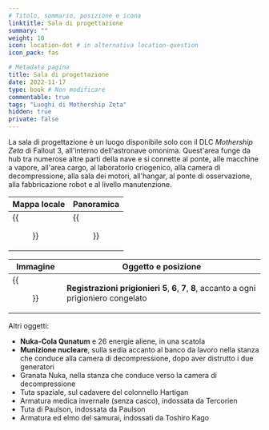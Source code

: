 ```yaml
---
# Titolo, sommario, posizione e icona
linktitle: Sala di progettazione
summary: ""
weight: 10
icon: location-dot # in alternativa location-question
icon_pack: fas

# Metadata pagina
title: Sala di progettazione
date: 2022-11-17
type: book # Non modificare
commentable: true
tags: "Luoghi di Mothership Zeta"
hidden: true
private: false 
---
```


La sala di progettazione è un luogo disponibile solo con il DLC *Mothership Zeta* di Fallout 3, all'interno dell'astronave omonima.
Quest'area funge da hub tra numerose altre parti della nave e si connette al ponte, alle macchine a vapore, all'area cargo, al laboratorio criogenico, alla camera di decompressione, alla sala dei motori, all'hangar, al ponte di osservazione, alla fabbricazione robot e al livello manutenzione.

| Mappa locale | Panoramica |
| ------------ | ---------- |
|  {{<figure src="fo3/Engineering_Core_map.webp">}}           |  {{<figure src="fo3/Pasted image 20221207183929.png">}}          |

| Immagine                                                   | Oggetto e posizione                                             |
| ---------------------------------------------------------- | --------------------------------------------------------------- |
| {{<figure src="fo3/Alien_captive_recording_log_5-8_engineering_core.webp">}}| **Registrazioni prigionieri 5**, **6**, **7**, **8**, accanto a ogni prigioniero congelato |


Altri oggetti:
- **Nuka-Cola Qunatum** e 26 energie aliene, in una scatola
- **Munizione nucleare**, sulla sedia accanto al banco da lavoro nella stanza che conduce alla camera di decompressione, dopo aver distrutto i due generatori                    
- Granata Nuka, nella stanza che conduce verso la camera di decompressione
- Tuta spaziale, sul cadavere del colonnello Hartigan
- Armatura medica invernale (senza casco), indossata da Tercorien
- Tuta di Paulson, indossata da Paulson
- Armatura ed elmo del samurai, indossati da Toshiro Kago


